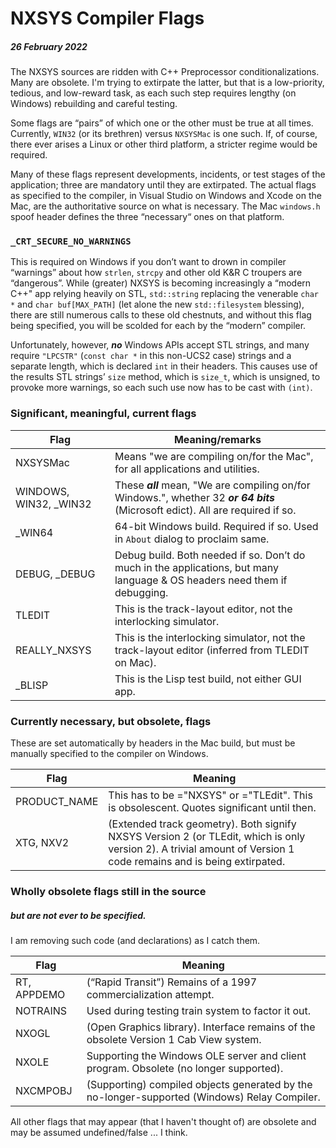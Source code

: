 # NXSYS Compiler Flags
##### 26 February 2022

The NXSYS sources are ridden with C++ Preprocessor conditionalizations.  Many are obsolete.  I'm trying to extirpate the latter, but that is a low-priority, tedious, and low-reward task, as each such step requires lengthy (on Windows) rebuilding and careful testing.

Some flags are “pairs” of which one or the other must be true at all times.  Currently, `WIN32` (or its brethren) versus `NXSYSMac` is one such.  If, of course, there ever arises a Linux or other third platform, a stricter regime would be required.

Many of these flags represent developments, incidents, or test stages of the application; three are mandatory until they are extirpated.  The actual flags as specified to the compiler, in Visual Studio on Windows and Xcode on the Mac, are the authoritative source on what is necessary. The Mac `windows.h` spoof header defines the three “necessary“ ones on that platform.

### `_CRT_SECURE_NO_WARNINGS`

This is required on Windows if you don’t want to drown in compiler “warnings” about how `strlen`, `strcpy` and other old K&R C troupers are “dangerous”.  While (greater) NXSYS is becoming increasingly a “modern C++" app relying heavily on STL, `std::string` replacing the venerable `char *` and `char buf[MAX_PATH]` (let alone the new `std::filesystem` blessing), there are still numerous calls to these old chestnuts, and without this flag being specified, you will be scolded for each by the “modern” compiler.

Unfortunately, however, ***no*** Windows APIs accept STL strings, and many require `"LPCSTR"` (`const char *` in this non-UCS2 case) strings and a separate length, which is declared `int` in their headers.  This causes use of the results STL strings’ `size` method, which is `size_t`, which is unsigned, to provoke more warnings, so each such use now has to be cast with `(int)`.


### Significant, meaningful, current flags

Flag          |Meaning/remarks
--------------|---------------
NXSYSMac      |Means "we are compiling on/for the Mac", for all applications and utilities.
WINDOWS, WIN32, _WIN32|These ***all*** mean, "We are compiling on/for Windows.", whether 32 ***or 64 bits*** (Microsoft edict). All are required if so.
_WIN64        |64-bit Windows build. Required if so. Used in `About` dialog to proclaim same.
DEBUG, _DEBUG |Debug build. Both needed if so. Don’t do much in the applications, but many language & OS headers need them if debugging.
TLEDIT        |This is the track-layout editor, not the interlocking simulator.
REALLY_NXSYS  |This is the interlocking simulator, not the track-layout editor (inferred from TLEDIT on Mac).
_BLISP         |This is the Lisp test build, not either GUI app.

### Currently necessary, but obsolete, flags

These are set automatically by headers in the Mac build, but must be manually specified to the compiler on Windows. 

Flag          |Meaning
--------------|-------------------
PRODUCT_NAME  |This has to be ="NXSYS" or ="TLEdit". This is obsolescent. Quotes significant until then.
XTG, NXV2      |(Extended track geometry). Both signify NXSYS Version 2 (or TLEdit, which is only version 2). A trivial amount of Version 1 code remains and is being extirpated.

### Wholly obsolete flags still in the source
##### but are not ever to be specified.

I am removing such code (and declarations) as I catch them.

Flag          |Meaning
--------------|----------
RT, APPDEMO   |(“Rapid Transit”) Remains of a 1997 commercialization attempt.
NOTRAINS      |Used during testing train system to factor it out.
NXOGL         |(Open Graphics library).  Interface remains of the obsolete Version 1 Cab View system.
NXOLE         |Supporting the Windows OLE server and client program. Obsolete (no longer supported).
NXCMPOBJ      |(Supporting) compiled objects generated by the no-longer-supported (Windows) Relay Compiler.

All other flags that may appear (that I haven't thought of) are obsolete and may be assumed undefined/false ... I think.





